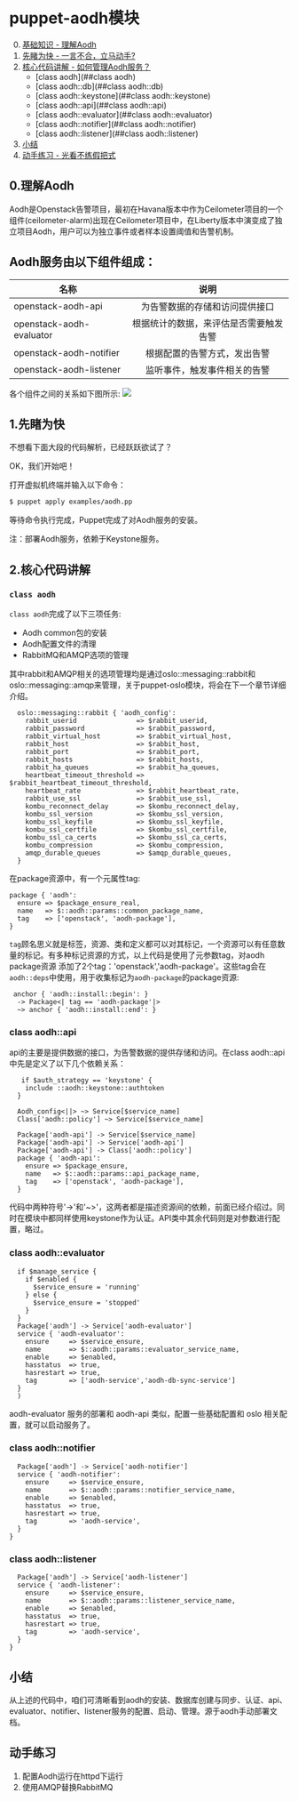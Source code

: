 # puppet-aodh模块

0. [基础知识 - 理解Aodh](#基础知识)
1. [先睹为快 - 一言不合，立马动手?](#先睹为快)
2. [核心代码讲解 - 如何管理Aodh服务？](#核心代码讲解)
    - [class aodh](##class aodh)
    - [class aodh::db](##class aodh::db)
    - [class aodh::keystone](##class aodh::keystone)
    - [class aodh::api](##class aodh::api)
    - [class aodh::evaluator](##class aodh::evaluator)
    - [class aodh::notifier](##class aodh::notifier)
    - [class aodh::listener](##class aodh::listener)
3. [小结](#小结)
4. [动手练习 - 光看不练假把式](#动手练习)


## 0.理解Aodh

Aodh是Openstack告警项目，最初在Havana版本中作为Ceilometer项目的一个组件(ceilometer-alarm)出现在Ceilometer项目中，在Liberty版本中演变成了独立项目Aodh，用户可以为独立事件或者样本设置阈值和告警机制。

Aodh服务由以下组件组成：
---
| 名称 | 说明 |
|--------|:-----:|
| openstack-aodh-api |为告警数据的存储和访问提供接口  |
| openstack-aodh-evaluator| 根据统计的数据，来评估是否需要触发告警 |
| openstack-aodh-notifier | 根据配置的告警方式，发出告警 |
| openstack-aodh-listener | 监听事件，触发事件相关的告警 |

各个组件之间的关系如下图所示:
![](../images/03/aodh.png)


## 1.先睹为快

不想看下面大段的代码解析，已经跃跃欲试了？

OK，我们开始吧！
   
打开虚拟机终端并输入以下命令：

```bash
$ puppet apply examples/aodh.pp
```
等待命令执行完成，Puppet完成了对Aodh服务的安装。

注：部署Aodh服务，依赖于Keystone服务。

## 2.核心代码讲解
### `class aodh`
`class aodh`完成了以下三项任务:

  - Aodh common包的安装
  - Aodh配置文件的清理
  - RabbitMQ和AMQP选项的管理

其中rabbit和AMQP相关的选项管理均是通过oslo::messaging::rabbit和oslo::messaging::amqp来管理，关于puppet-oslo模块，将会在下一个章节详细介绍。
```puppet
  oslo::messaging::rabbit { 'aodh_config':
    rabbit_userid               => $rabbit_userid,
    rabbit_password             => $rabbit_password,
    rabbit_virtual_host         => $rabbit_virtual_host,
    rabbit_host                 => $rabbit_host,
    rabbit_port                 => $rabbit_port,
    rabbit_hosts                => $rabbit_hosts,
    rabbit_ha_queues            => $rabbit_ha_queues,
    heartbeat_timeout_threshold => $rabbit_heartbeat_timeout_threshold,
    heartbeat_rate              => $rabbit_heartbeat_rate,
    rabbit_use_ssl              => $rabbit_use_ssl,
    kombu_reconnect_delay       => $kombu_reconnect_delay,
    kombu_ssl_version           => $kombu_ssl_version,
    kombu_ssl_keyfile           => $kombu_ssl_keyfile,
    kombu_ssl_certfile          => $kombu_ssl_certfile,
    kombu_ssl_ca_certs          => $kombu_ssl_ca_certs,
    kombu_compression           => $kombu_compression,
    amqp_durable_queues         => $amqp_durable_queues,
  }
```

在package资源中，有一个元属性tag:
```
package { 'aodh':
  ensure => $package_ensure_real,
  name   => $::aodh::params::common_package_name,
  tag    => ['openstack', 'aodh-package'],
}
```
`tag`顾名思义就是标签，资源、类和定义都可以对其标记，一个资源可以有任意数量的标记。有多种标记资源的方式，以上代码是使用了元参数tag，对aodh package资源
添加了2个tag：'openstack','aodh-package'。这些tag会在`aodh::deps`中使用，用于收集标记为`aodh-package`的package资源:

```puppet
 anchor { 'aodh::install::begin': }
  -> Package<| tag == 'aodh-package'|>
  ~> anchor { 'aodh::install::end': }
```

### class aodh::api
api的主要是提供数据的接口，为告警数据的提供存储和访问。在class aodh::api中先是定义了以下几个依赖关系：
```puppet
   if $auth_strategy == 'keystone' {
    include ::aodh::keystone::authtoken
  }

  Aodh_config<||> ~> Service[$service_name]
  Class['aodh::policy'] ~> Service[$service_name]

  Package['aodh-api'] -> Service[$service_name]
  Package['aodh-api'] -> Service['aodh-api']
  Package['aodh-api'] -> Class['aodh::policy']
  package { 'aodh-api':
    ensure => $package_ensure,
    name   => $::aodh::params::api_package_name,
    tag    => ['openstack', 'aodh-package'],
  }
```
代码中两种符号'->'和'~>'，这两者都是描述资源间的依赖，前面已经介绍过。同时在模块中都同样使用keystone作为认证。API类中其余代码则是对参数进行配置，略过。

### class aodh::evaluator
```puppet
  if $manage_service {
    if $enabled {
      $service_ensure = 'running'
    } else {
      $service_ensure = 'stopped'
    }
  }
  Package['aodh'] -> Service['aodh-evaluator']
  service { 'aodh-evaluator':
    ensure     => $service_ensure,
    name       => $::aodh::params::evaluator_service_name,
    enable     => $enabled,
    hasstatus  => true,
    hasrestart => true,
    tag        => ['aodh-service','aodh-db-sync-service']
  }
  )
```
aodh-evaluator 服务的部署和 aodh-api 类似，配置一些基础配置和 oslo 相关配置，就可以启动服务了。
### class aodh::notifier
```puppet
  Package['aodh'] -> Service['aodh-notifier']
  service { 'aodh-notifier':
    ensure     => $service_ensure,
    name       => $::aodh::params::notifier_service_name,
    enable     => $enabled,
    hasstatus  => true,
    hasrestart => true,
    tag        => 'aodh-service',
  }
}
```
### class aodh::listener
```puppet
  Package['aodh'] -> Service['aodh-listener']
  service { 'aodh-listener':
    ensure     => $service_ensure,
    name       => $::aodh::params::listener_service_name,
    enable     => $enabled,
    hasstatus  => true,
    hasrestart => true,
    tag        => 'aodh-service',
  }
}
```

## 小结
从上述的代码中，咱们可清晰看到aodh的安装、数据库创建与同步、认证、api、evaluator、notifier、listener服务的配置、启动、管理。源于aodh手动部署文档。
## 动手练习
1. 配置Aodh运行在httpd下运行
2. 使用AMQP替换RabbitMQ
